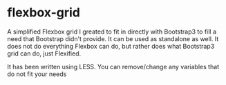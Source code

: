 # flexbox-grid
A simplified Flexbox grid I greated to fit in directly with Bootstrap3 to fill a need that Bootstrap didn't provide. It can be used as standalone as well. It does not do everything Flexbox can do, but rather does what Bootstrap3 grid can do, just Flexified.

It has been written using LESS. You can remove/change any variables that do not fit your needs
